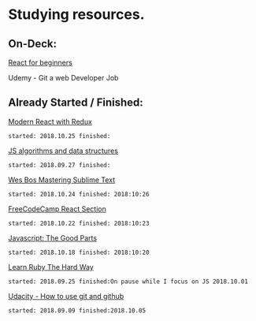 # Studying resources.

## On-Deck:

[React for beginners](https://reactforbeginners.com/)

Udemy - Git a web Developer Job


## Already Started / Finished:
[Modern React with Redux](https://www.udemy.com/react-redux/)

    started: 2018.10.25 finished: 

[JS algorithms and data structures](https://www.udemy.com/js-algorithms-and-data-structures-masterclass)

    started: 2018.09.27 finished:
    
[Wes Bos Mastering Sublime Text](https://sublimetextbook.com/)

    started: 2018.10.24 finished: 2018:10:26
    
[FreeCodeCamp React Section](https://learn.freecodecamp.org/front-end-libraries/react/)

    started: 2018.10.22 finished: 2018:10:23
    
[Javascript: The Good Parts](http://shop.oreilly.com/product/9780596517748.do)

    started: 2018.10.18 finished: 2018:10:20

[Learn Ruby The Hard Way](https://learnrubythehardway.org/)

    started: 2018.09.25 finished:On pause while I focus on JS 2018.10.01

[Udacity - How to use git and github](https://classroom.udacity.com/courses/ud775/)

    started: 2018.09.09 finished:2018.10.05


